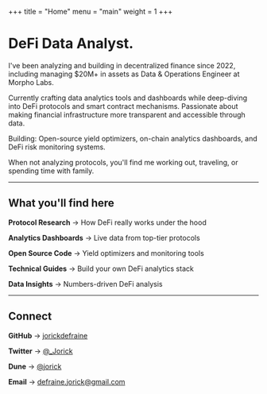 +++
title = "Home"
menu = "main"
weight = 1
+++

# DeFi Data Analyst.

I've been analyzing and building in decentralized finance since 2022, including managing $20M+ in assets as Data & Operations Engineer at Morpho Labs.

Currently crafting data analytics tools and dashboards while deep-diving into DeFi protocols and smart contract mechanisms. Passionate about making financial infrastructure more transparent and accessible through data.

Building: Open-source yield optimizers, on-chain analytics dashboards, and DeFi risk monitoring systems.

When not analyzing protocols, you'll find me working out, traveling, or spending time with family.

---
## What you'll find here

**Protocol Research** → How DeFi really works under the hood

**Analytics Dashboards** → Live data from top-tier protocols

**Open Source Code** → Yield optimizers and monitoring tools

**Technical Guides** → Build your own DeFi analytics stack

**Data Insights** → Numbers-driven DeFi analysis

---
## Connect

**GitHub** → [jorickdefraine](https://github.com/jorickdefraine)

**Twitter** → [@_Jorick](https://x.com/_Jorick)  

**Dune** → [@jorick](https://dune.com/jorick)

**Email** → defraine.jorick@gmail.com
